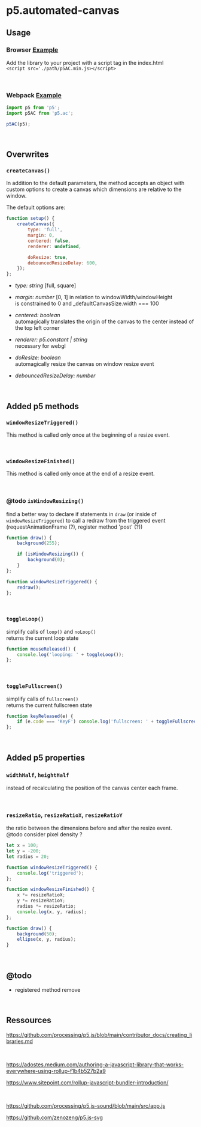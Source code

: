 # p5.automated-canvas

## Usage

### Browser [Example](https://github.com/error-four-o-four/p5.automated-canvas/blob/main/examples/global/)
Add the library to your project with a script tag in the index.html<br>
`<script src='./path/p5AC.min.js></script>`

<br>

### Webpack [Example](https://github.com/error-four-o-four/p5.automated-canvas/tree/main/examples/webpack)
```js
import p5 from 'p5';
import p5AC from 'p5.ac';

p5AC(p5);
```

<br>

## Overwrites

### `createCanvas()`<br>
In addition to the default parameters, the method accepts an object with custom options to create a canvas which dimensions are relative to the window.

The default options are:

```js
function setup() {
	createCanvas({
		type: 'full',
		margin: 0,
		centered: false,
		renderer: undefined,

		doResize: true,
		debouncedResizeDelay: 600,
	});
};
```

* *type: string* [full, square]

* *margin: number* [0, 1]
in relation to windowWidth/windowHeight<br>
is constrained to 0 and _defaultCanvasSize.width === 100

* *centered: boolean*<br>
automagically translates the origin of the canvas to the center instead of the top left corner

* *renderer: p5.constant | string*<br>
necessary for webgl

* *doResize: boolean*<br>
automagically resize the canvas on window resize event

* *debouncedResizeDelay: number*<br>

<br>

## Added p5 methods

### `windowResizeTriggered()`
This method is called only once at the beginning of a resize event.

<br>

### `windowResizeFinished()`
This method is called only once at the end of a resize event.

<br>

### @todo `isWindowResizing()`
find a better way to declare if statements in `draw` (or inside of `windowResizeTriggered`) to call a redraw from the triggered event (requestAnimationFrame (?), register method 'post' (?))

```js
function draw() {
	background(255);

	if (isWindowResizing()) {
		background(0);
	}
};

function windowResizeTriggered() {
	redraw();
};
```

<br>

### `toggleLoop()`<br>
simplify calls of `loop()` and `noLoop()`<br>
returns the current loop state

```js
function mouseReleased() {
	console.log('looping: ' + toggleLoop());
};
```

<br>

### `toggleFullscreen()`<br>
simplify calls of `fullscreen()`<br>
returns the current fullscreen state

```js
function keyReleased(e) {
	if (e.code === 'KeyF') console.log('fullscreen: ' + toggleFullscreen());
};
```

<br>

## Added p5 properties

### `widthHalf`, `heightHalf`<br>
instead of recalculating the position of the canvas center each frame.

<br>

### `resizeRatio`, `resizeRatioX`, `resizeRatioY`
the ratio between the dimensions before and after the resize event.<br>
@todo consider pixel density ?

```js
let x = 100;
let y = -200;
let radius = 20;

function windowResizeTriggered() {
	console.log('triggered');
};

function windowResizeFinished() {
	x *= resizeRatioX;
	y *= resizeRatioY;
	radius *= resizeRatio;
	console.log(x, y, radius);
};

function draw() {
	background(50);
	ellipse(x, y, radius);
}
```
<br>

## @todo

* registered method remove

<br>

## Ressources
https://github.com/processing/p5.js/blob/main/contributor_docs/creating_libraries.md

<br>

https://adostes.medium.com/authoring-a-javascript-library-that-works-everywhere-using-rollup-f1b4b527b2a9

https://www.sitepoint.com/rollup-javascript-bundler-introduction/

<br>

https://github.com/processing/p5.js-sound/blob/main/src/app.js

https://github.com/zenozeng/p5.js-svg
